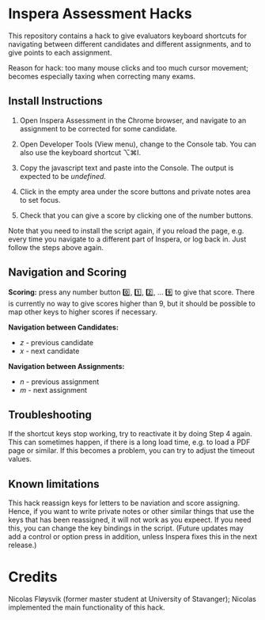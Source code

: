 # Inspera Assessment Hacks

This repository contains a hack to give evaluators keyboard shortcuts for navigating between different candidates and different assignments, and to give points to each assignment.

Reason for hack: too many mouse clicks and too much cursor movement; becomes especially taxing when correcting many exams.

## Install Instructions

1. Open Inspera Assessment in the Chrome browser, and navigate to an assignment to be corrected for some candidate.

2. Open Developer Tools (View menu), change to the Console tab. You can also use the keyboard shortcut ⌥&#8984;I.

3. Copy the javascript text and paste into the Console. The output is expected to be _undefined_.

4. Click in the empty area under the score buttons and private notes area to set focus.

5. Check that you can give a score by clicking one of the number buttons.

Note that you need to install the script again, if you reload the page, e.g. every time you navigate to a different part of Inspera, or log back in. Just follow the steps above again.

## Navigation and Scoring

**Scoring:** press any number button :zero:, :one:, :two:, ... :nine: to give that score. There is currently no way to give scores higher than 9, but it should be possible to map other keys to higher scores if necessary.

**Navigation between Candidates:**

- _z_ - previous candidate
- _x_ - next candidate

**Navigation between Assignments:**

- _n_ - previous assignment
- _m_ - next assignment

## Troubleshooting

If the shortcut keys stop working, try to reactivate it by doing Step 4 again. This can sometimes happen, if there is a long load time, e.g. to load a PDF page or similar. If this becomes a problem, you can try to adjust the timeout values.

## Known limitations

This hack reassign keys for letters to be naviation and score assigning. Hence, if you want to write private notes or other similar things that use the keys that has been reassigned, it will not work as you expeect. If you need this, you can change the key bindings in the script. (Future updates may add a control or option press in addition, unless Inspera fixes this in the next release.)

# Credits

Nicolas Fløysvik (former master student at University of Stavanger); Nicolas implemented the main functionality of this hack.
